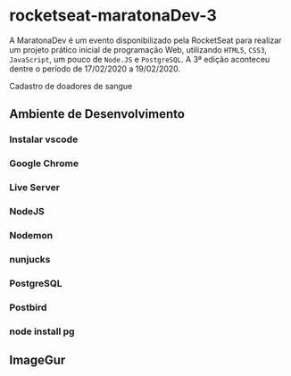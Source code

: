 # rocketseat-maratonaDev-3

A MaratonaDev é um evento disponibilizado pela RocketSeat para realizar um projeto prático inicial de programação Web, utilizando `HTML5`, `CSS3`, `JavaScript`, um pouco de `Node.JS` e `PostgreSQL`. A 3ª edição aconteceu dentre o período de 17/02/2020 a 19/02/2020.

Cadastro de doadores de sangue

## Ambiente de Desenvolvimento

### Instalar vscode

### Google Chrome

### Live Server

### NodeJS

### Nodemon

### nunjucks

### PostgreSQL

### Postbird

### node install pg

## ImageGur
